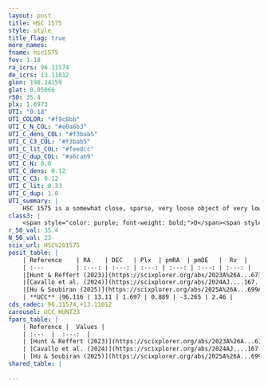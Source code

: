 ```yaml
---
layout: post
title: HSC 1575
style: style
title_flag: true
more_names: 
fname: hsc1575
fov: 1.18
ra_icrs: 96.11574
de_icrs: 13.11012
glon: 198.24159
glat: 0.05066
r50: 35.4
plx: 1.6973
UTI: "0.18"
UTI_COLOR: "#f9c8bb"
UTI_C_N_COL: "#e0a6b3"
UTI_C_dens_COL: "#f3bab5"
UTI_C_C3_COL: "#f3bab5"
UTI_C_lit_COL: "#fee8cc"
UTI_C_dup_COL: "#a6cab9"
UTI_C_N: 0.0
UTI_C_dens: 0.12
UTI_C_C3: 0.12
UTI_C_lit: 0.33
UTI_C_dup: 1.0
UTI_summary: |
    HSC 1575 is a somewhat close, sparse, very loose object of very low C3 quality. It was recently reported in the literature.<br><br><span style="color: #99180f; font-weight: bold;">Warning: </span>contains less than 25 stars with <i>P>0.5</i> estimated.
class3: |
    <span style="color: purple; font-weight: bold;">D</span><span style="color: red; font-weight: bold;">C</span>
r_50_val: 35.4
N_50_val: 23
scix_url: HSC%201575
posit_table: |
    | Reference    | RA    | DEC   | Plx  | pmRA  | pmDE   |  Rv  |
    | :---         | :---: | :---: | :---: | :---: | :---: | :---: |
    |[Hunt & Reffert (2023)](https://scixplorer.org/abs/2023A%26A...673A.114H) | 96.145 | 13.077 | 1.701 | 0.87 | -3.283 | 7.269 |
    |[Cavallo et al. (2024)](https://scixplorer.org/abs/2024AJ....167...12C) | 96.018 | 13.269 | 1.705 | -- | -- | -- |
    |[Hu & Soubiran (2025)](https://scixplorer.org/abs/2025A%26A...699A.246H) | 96.018 | 13.269 | -- | -- | -- | -- |
    | **UCC** |96.116 | 13.11 | 1.697 | 0.889 | -3.265 | 2.46 | 
cds_radec: 96.11574,+13.11012
carousel: UCC_HUNT23
fpars_table: |
    | Reference |  Values |
    | :---  |  :---:  |
    | [Hunt & Reffert (2023)](https://scixplorer.org/abs/2023A%26A...673A.114H) | `AV50=0.148, diffAV50=0.888, MOD50=8.738, logAge50=8.557` |
    | [Cavallo et al. (2024)](https://scixplorer.org/abs/2024AJ....167...12C) | `AV50=0.45, dMod50=8.85, logAge50=8.76, [Fe/H]50=-0.38` |
    | [Hu & Soubiran (2025)](https://scixplorer.org/abs/2025A%26A...699A.246H) | `MA22=-0.28, MA23f=-0.16, MZ23=-0.12, MK24=-0.08, MF24=-0.05` |
shared_table: |
    
---
```

